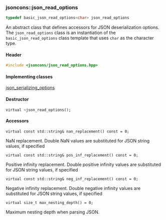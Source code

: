 ### jsoncons::json_read_options

```c++
typedef basic_json_read_options<char> json_read_options
```

An abstract class that defines accessors for JSON deserialization options. The `json_read_options` class is an instantiation of the `basic_json_read_options` class template that uses `char` as the character type.

#### Header
```c++
#include <jsoncons/json_read_options.hpp>
```

#### Implementing classes

[json_serializing_options](json_serializing_options)

#### Destructor

    virtual ~json_read_options();

#### Accessors

    virtual const std::string& nan_replacement() const = 0;
NaN replacement. Double NaN values are substituted for JSON string values, if specified

    virtual const std::string& pos_inf_replacement() const = 0; 
Positive infinity replacement. Double positive infinity values are substituted for JSON string values, if specified

    virtual const std::string& neg_inf_replacement() const = 0; 
Negative infinity replacement. Double negative infinity values are substituted for JSON string values, if specified

    virtual size_t max_nesting_depth() = 0;
 Maximum nesting depth when parsing JSON.

